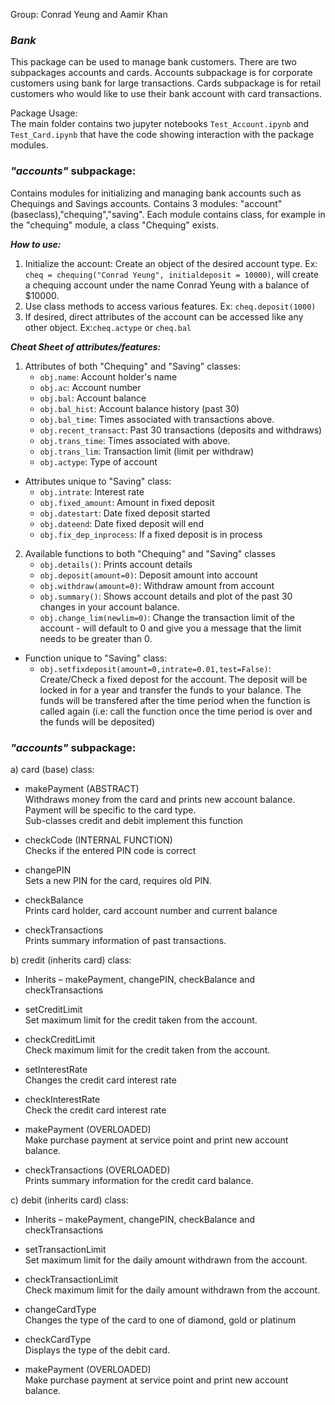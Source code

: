 Group: Conrad Yeung and Aamir Khan  

### ***Bank*** 
This package can be used to manage bank customers. There are two subpackages accounts and cards. Accounts subpackage is for corporate customers using bank for large transactions. Cards subpackage is for retail customers who would like to use their bank account with card transactions.

Package Usage:  
The main folder contains two jupyter notebooks `Test_Account.ipynb` and `Test_Card.ipynb` that have the code showing interaction with the package modules.  

### ***"accounts"*** subpackage:
Contains modules for initializing and managing bank accounts such as Chequings and Savings accounts. Contains 3 modules: "account" (baseclass),"chequing","saving". Each module contains class, for example in the "chequing" module, a class "Chequing" exists.

***How to use:***
1) Initialize the account: Create an object of the desired account type. Ex: ``` cheq = chequing("Conrad Yeung", initialdeposit = 10000) ```, will create a chequing account under the name Conrad Yeung with a balance of $10000.  
2) Use class methods to access various features. Ex: ```cheq.deposit(1000)```
3) If desired, direct attributes of the account can be accessed like any other object. Ex:```cheq.actype``` or ```cheq.bal```

***Cheat Sheet of attributes/features:***  
1) Attributes of both "Chequing" and "Saving" classes:
   * ```obj.name```: Account holder's name
   * ```obj.ac```: Account number
   * ```obj.bal```: Account balance
   * ```obj.bal_hist```: Account balance history (past 30)
   * ```obj.bal_time```: Times associated with transactions above.
   * ```obj.recent_transact```: Past 30 transactions (deposits and withdraws)
   * ```obj.trans_time```: Times associated with above.
   * ```obj.trans_lim```: Transaction limit (limit per withdraw)
   * ```obj.actype```: Type of account
  * Attributes unique to "Saving" class:
    * ```obj.intrate```: Interest rate 
    * ```obj.fixed_amount```: Amount in fixed deposit
    * ```obj.datestart```: Date fixed deposit started
    * ```obj.dateend```: Date fixed deposit will end
    * ```obj.fix_dep_inprocess```: If a fixed deposit is in process
2. Available functions to both "Chequing" and "Saving" classes
   * ```obj.details()```: Prints account details
   * ```obj.deposit(amount=0)```: Deposit amount into account
   * ```obj.withdraw(amount=0)```: Withdraw amount from account
   * ```obj.summary()```: Shows account details and plot of the past 30 changes in your account balance.
   * ```obj.change_lim(newlim=0)```: Change the transaction limit of the account - will default to 0 and give you a message that the limit needs to be greater than 0.
 * Function unique to "Saving" class:
   * ```obj.setfixdeposit(amount=0,intrate=0.01,test=False)```: Create/Check a fixed depost for the account. The deposit will be locked in for a year and transfer the funds to your balance. The funds will be transfered after the time period when the function is called again (i.e: call the function once the time period is over and the funds will be deposited)  

### ***"accounts"*** subpackage:  
a) card (base) class:  

- makePayment (ABSTRACT)  
    Withdraws money from the card and prints new account balance.  
    Payment will be specific to the card type.  
    Sub-classes credit and debit implement this function  
        
- checkCode (INTERNAL FUNCTION)  
    Checks if the entered PIN code is correct  

- changePIN  
    Sets a new PIN for the card, requires old PIN.  

- checkBalance  
    Prints card holder, card account number and current balance  

- checkTransactions  
    Prints summary information of past transactions.  

b) credit (inherits card) class:  

- Inherits – makePayment, changePIN, checkBalance and checkTransactions  

- setCreditLimit  
    Set maximum limit for the credit taken from the account.     

- checkCreditLimit  
    Check maximum limit for the credit taken from the account.    

- setInterestRate  
    Changes the credit card interest rate  

- checkInterestRate  
    Check the credit card interest rate  

- makePayment (OVERLOADED)  
    Make purchase payment at service point and print new account balance.  

- checkTransactions (OVERLOADED)  
    Prints summary information for the credit card balance.  

c) debit (inherits card) class:  

- Inherits – makePayment, changePIN, checkBalance and checkTransactions   

- setTransactionLimit  
    Set maximum limit for the daily amount withdrawn from the account.     

- checkTransactionLimit  
    Check maximum limit for the daily amount withdrawn from the account.         

- changeCardType  
    Changes the type of the card to one of diamond, gold or platinum   

- checkCardType  
    Displays the type of the debit card.    

- makePayment (OVERLOADED)  
    Make purchase payment at service point and print new account balance.   
